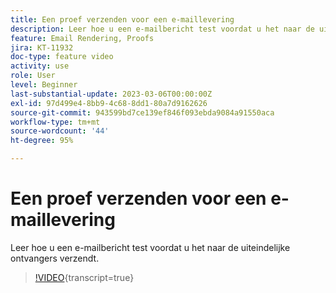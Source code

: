 ```yaml
---
title: Een proef verzenden voor een e-maillevering
description: Leer hoe u een e-mailbericht test voordat u het naar de uiteindelijke ontvangers verzendt.
feature: Email Rendering, Proofs
jira: KT-11932
doc-type: feature video
activity: use
role: User
level: Beginner
last-substantial-update: 2023-03-06T00:00:00Z
exl-id: 97d499e4-8bb9-4c68-8dd1-80a7d9162626
source-git-commit: 943599bd7ce139ef846f093ebda9084a91550aca
workflow-type: tm+mt
source-wordcount: '44'
ht-degree: 95%

---
```


# Een proef verzenden voor een e-maillevering

Leer hoe u een e-mailbericht test voordat u het naar de uiteindelijke ontvangers verzendt.

>[!VIDEO](https://video.tv.adobe.com/v/3416038/?learn=on){transcript=true}
